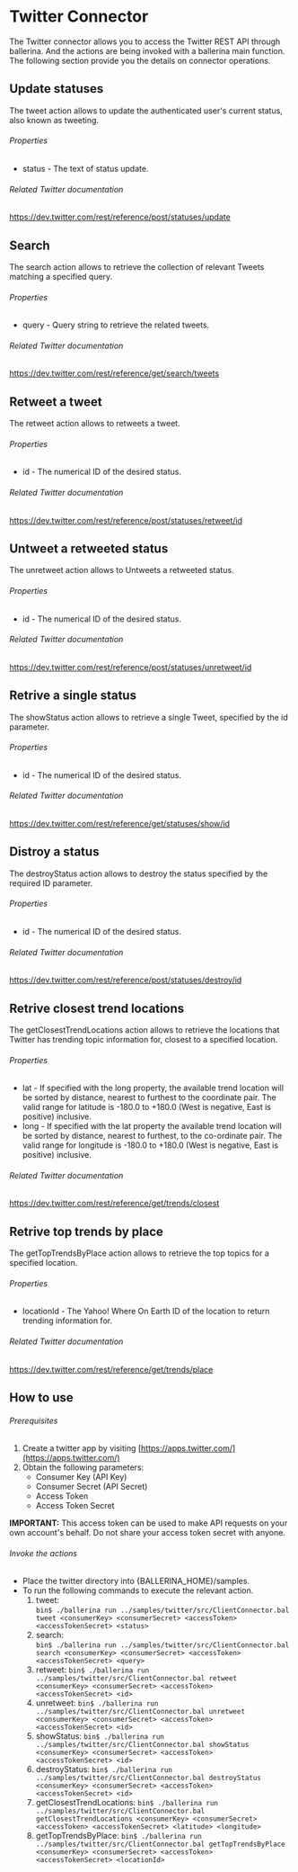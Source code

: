 # Twitter Connector

The Twitter connector allows you to access the Twitter REST API through ballerina. And the actions are being invoked
with a ballerina main function. The following section provide you the details on connector operations.

## Update statuses
The tweet action allows to update the authenticated user's current status, also known as tweeting.

###### Properties
  * status - The text of status update.

###### Related Twitter documentation
<https://dev.twitter.com/rest/reference/post/statuses/update>

## Search
The search action allows to retrieve the collection of relevant Tweets matching a specified query.

###### Properties
  * query - Query string to retrieve the related tweets.

###### Related Twitter documentation
<https://dev.twitter.com/rest/reference/get/search/tweets>

## Retweet a tweet
The retweet action allows to retweets a tweet.

###### Properties
  * id - The numerical ID of the desired status.

###### Related Twitter documentation
<https://dev.twitter.com/rest/reference/post/statuses/retweet/id>

## Untweet a retweeted status
The unretweet action allows to Untweets a retweeted status.

###### Properties
  * id - The numerical ID of the desired status.

###### Related Twitter documentation
<https://dev.twitter.com/rest/reference/post/statuses/unretweet/id>

## Retrive a single status
The showStatus action allows to retrieve a single Tweet, specified by the id parameter.

###### Properties
  * id - The numerical ID of the desired status.

###### Related Twitter documentation
<https://dev.twitter.com/rest/reference/get/statuses/show/id>

## Distroy a status
The destroyStatus action allows to destroy the status specified by the required ID parameter.

###### Properties
  * id - The numerical ID of the desired status.

###### Related Twitter documentation
<https://dev.twitter.com/rest/reference/post/statuses/destroy/id>

## Retrive closest trend locations
The getClosestTrendLocations action allows to retrieve the locations that Twitter has trending topic information
for, closest to a specified location.

###### Properties
  * lat -  If specified with the long property, the available trend location will be sorted by distance, nearest
                to furthest to the coordinate pair. The valid range for latitude is -180.0 to +180.0 (West is negative,
                East is positive) inclusive.
  * long - If specified with the lat property the available trend location will be sorted by distance, nearest to
                furthest, to the co-ordinate pair. The valid range for longitude is -180.0 to +180.0 (West is negative,
                East is positive) inclusive.

###### Related Twitter documentation
<https://dev.twitter.com/rest/reference/get/trends/closest>

## Retrive top trends by place
The getTopTrendsByPlace action allows to retrieve the top topics for a specified location.

###### Properties
  * locationId -  The Yahoo! Where On Earth ID of the location to return trending information for.

###### Related Twitter documentation
<https://dev.twitter.com/rest/reference/get/trends/place>

## How to use

###### Prerequisites
1. Create a twitter app by visiting [https://apps.twitter.com/](https://apps.twitter.com/)
2. Obtain the following parameters:
    * Consumer Key (API Key)
    * Consumer Secret (API Secret)
    * Access Token
    * Access Token Secret

**IMPORTANT:** This access token can be used to make API requests on your own account's behalf. Do not share your access token secret with anyone.

###### Invoke the actions
- Place the twitter directory into {BALLERINA_HOME}/samples.
- To run the following commands to execute the relevant action.
  1. tweet:   
  `bin$ ./ballerina run ../samples/twitter/src/ClientConnector.bal tweet <consumerKey> <consumerSecret> <accessToken> <accessTokenSecret> <status>`
  2. search:    
  `bin$ ./ballerina run ../samples/twitter/src/ClientConnector.bal search <consumerKey> <consumerSecret> <accessToken> <accessTokenSecret> <query>`
  3. retweet: 
  `bin$ ./ballerina run ../samples/twitter/src/ClientConnector.bal retweet <consumerKey> <consumerSecret> <accessToken> <accessTokenSecret> <id>`
  4. unretweet: 
  `bin$ ./ballerina run ../samples/twitter/src/ClientConnector.bal unretweet <consumerKey> <consumerSecret> <accessToken> <accessTokenSecret> <id>`
  5. showStatus: 
  `bin$ ./ballerina run ../samples/twitter/src/ClientConnector.bal showStatus <consumerKey> <consumerSecret> <accessToken> <accessTokenSecret> <id>`
  6. destroyStatus:
  `bin$ ./ballerina run ../samples/twitter/src/ClientConnector.bal destroyStatus <consumerKey> <consumerSecret> <accessToken> <accessTokenSecret> <id>`
  7. getClosestTrendLocations:
  `bin$ ./ballerina run ../samples/twitter/src/ClientConnector.bal getClosestTrendLocations <consumerKey> <consumerSecret> <accessToken> <accessTokenSecret> <latitude> <longitude>`
  8. getTopTrendsByPlace:
  `bin$ ./ballerina run ../samples/twitter/src/ClientConnector.bal getTopTrendsByPlace <consumerKey> <consumerSecret> <accessToken> <accessTokenSecret> <locationId>`

